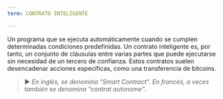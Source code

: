 ```yaml
---
term: CONTRATO INTELIGENTE

---
```

Un programa que se ejecuta automáticamente cuando se cumplen determinadas condiciones predefinidas. Un contrato inteligente es, por tanto, un conjunto de cláusulas entre varias partes que puede ejecutarse sin necesidad de un tercero de confianza. Estos contratos suelen desencadenar acciones específicas, como una transferencia de bitcoins.

> ► *En inglés, se denomina "Smart Contract". En francés, a veces también se denomina "contrat autonome".*